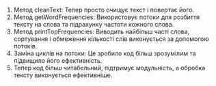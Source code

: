 
1) Метод cleanText: Тепер просто очищує текст і повертає його.
2) Метод getWordFrequencies: Використовує потоки для розбиття тексту на слова та підрахунку частоти кожного слова.
3) Метод printTopFrequencies: Виводить найбільш часті слова, сортування і обмеження кількості слів виконується за допомогою потоків.
4) Заміна циклів на потоки: Це зробило код більш зрозумілим та підвищило його ефективність.
5) Тепер код більш читабельний, підтримує модульність, а обробка тексту виконується ефективніше.